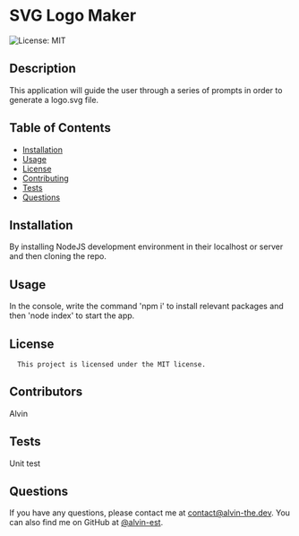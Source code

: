 # SVG Logo Maker
![License: MIT](https://img.shields.io/badge/License-MIT-yellow.svg)
## Description
This application will guide the user through a series of prompts in order to generate a logo.svg file.
## Table of Contents
- [Installation](#installation)
- [Usage](#usage)
- [License](#license)
- [Contributing](#contributing)
- [Tests](#tests)
- [Questions](#questions)
## Installation
By installing NodeJS development environment in their localhost or server and then cloning the repo.
## Usage
In the console, write the command 'npm i' to install relevant packages and then 'node index' to start the app.  
## License
      This project is licensed under the MIT license.
## Contributors
Alvin
## Tests
Unit test
## Questions
If you have any questions, please contact me at [contact@alvin-the.dev](mailto:contact@alvin-the.dev). You can also find me on GitHub at [@alvin-est](https://github.com/@alvin-est).  